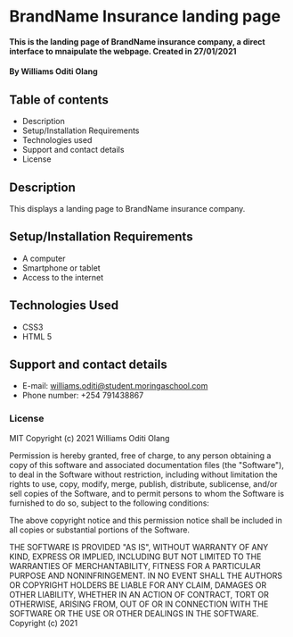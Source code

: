 # BrandName Insurance landing page
#### This is the landing page of BrandName insurance company, a direct interface to mnaipulate the webpage. Created in 27/01/2021
#### By Williams Oditi Olang
## Table of contents
* Description
* Setup/Installation Requirements
* Technologies used
* Support and contact details
* License
## Description
This displays a landing page to BrandName insurance company.
## Setup/Installation Requirements
* A computer
* Smartphone or tablet
* Access to the internet
## Technologies Used
* CSS3
* HTML 5
## Support and contact details
* E-mail: williams.oditi@student.moringaschool.com
* Phone number: +254 791438867
### License
MIT Copyright (c) 2021 Williams Oditi Olang

Permission is hereby granted, free of charge, to any person obtaining a copy of this software and associated documentation files (the "Software"), to deal in the Software without restriction, including without limitation the rights to use, copy, modify, merge, publish, distribute, sublicense, and/or sell copies of the Software, and to permit persons to whom the Software is furnished to do so, subject to the following conditions:

The above copyright notice and this permission notice shall be included in all copies or substantial portions of the Software.

THE SOFTWARE IS PROVIDED "AS IS", WITHOUT WARRANTY OF ANY KIND, EXPRESS OR IMPLIED, INCLUDING BUT NOT LIMITED TO THE WARRANTIES OF MERCHANTABILITY, FITNESS FOR A PARTICULAR PURPOSE AND NONINFRINGEMENT. IN NO EVENT SHALL THE AUTHORS OR COPYRIGHT HOLDERS BE LIABLE FOR ANY CLAIM, DAMAGES OR OTHER LIABILITY, WHETHER IN AN ACTION OF CONTRACT, TORT OR OTHERWISE, ARISING FROM, OUT OF OR IN CONNECTION WITH THE SOFTWARE OR THE USE OR OTHER DEALINGS IN THE SOFTWARE.
Copyright (c) 2021
